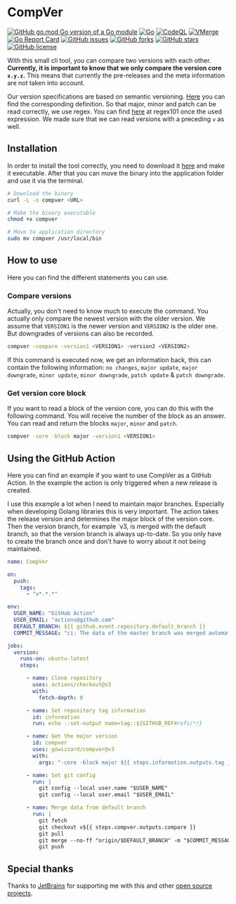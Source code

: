 # CompVer

[![GitHub go.mod Go version of a Go module](https://img.shields.io/github/go-mod/go-version/gowizzard/compver.svg)](https://golang.org/) [![Go](https://github.com/gowizzard/compver/actions/workflows/go.yml/badge.svg)](https://github.com/gowizzard/compver/actions/workflows/go.yml) [![CodeQL](https://github.com/gowizzard/compver/actions/workflows/codeql.yml/badge.svg)](https://github.com/gowizzard/compver/actions/workflows/codeql.yml) [![VMerge](https://github.com/gowizzard/compver/actions/workflows/vmerge.yml/badge.svg)](https://github.com/gowizzard/compver/actions/workflows/vmerge.yml) [![Go Report Card](https://goreportcard.com/badge/github.com/gowizzard/compver/v3)](https://goreportcard.com/report/github.com/gowizzard/compver/v3) [![GitHub issues](https://img.shields.io/github/issues/gowizzard/compver)](https://github.com/gowizzard/compver/issues) [![GitHub forks](https://img.shields.io/github/forks/gowizzard/compver)](https://github.com/gowizzard/compver/network) [![GitHub stars](https://img.shields.io/github/stars/gowizzard/compver)](https://github.com/gowizzard/compver/stargazers) [![GitHub license](https://img.shields.io/github/license/gowizzard/compver)](https://github.com/gowizzard/compver/blob/master/LICENSE)

With this small cli tool, you can compare two versions with each other. **Currently, it is important to know that we only compare the version core `x.y.z`.** This means that currently the pre-releases and the meta information are not taken into account.

Our version specifications are based on semantic versioning. [Here](https://semver.org/) you can find the corresponding definition. So that major, minor and patch can be read correctly, we use regex. You can find [here](https://regex101.com/r/un81dE/4) at regex101 once the used expression. We made sure that we can read versions with a preceding `v` as well.

## Installation

In order to install the tool correctly, you need to download it [here](https://github.com/gowizzard/compver/releases) and make it executable. After that you can move the binary into the application folder and use it via the terminal.

```bash
# Download the binary
curl -L -o compver <URL>

# Make the binary executable 
chmod +x compver

# Move to application directory
sudo mv compver /usr/local/bin
```

## How to use

Here you can find the different statements you can use.

### Compare versions

Actually, you don't need to know much to execute the command. You actually only compare the newest version with the older version. We assume that `VERSION1` is the newer version and `VERSION2` is the older one. But downgrades of versions can also be recorded.

```bash
compver -compare -version1 <VERSION1> -version2 <VERSION2>
```

If this command is executed now, we get an information back, this can contain the following information: `no changes`, `major update`, `major downgrade`, `minor update`, `minor downgrade`, `patch update` & `patch downgrade`.

### Get version core block

If you want to read a block of the version core, you can do this with the following command. You will receive the number of the block as an answer. You can read and return the blocks `major`, `minor` and `patch`.

```bash
compver -core -block major -version1 <VERSION1>
```

## Using the GitHub Action

Here you can find an example if you want to use CompVer as a GitHub Action. In the example the action is only triggered when a new release is created.

I use this example a lot when I need to maintain major branches. Especially when developing Golang libraries this is very important. The action takes the release version and determines the major block of the version core. Then the version branch, for example `v3, is merged with the default branch, so that the version branch is always up-to-date. So you only have to create the branch once and don't have to worry about it not being maintained.

```yaml
name: CompVer 

on:
  push:
    tags:
      - "v*.*.*"

env:
  USER_NAME: "GitHub Action"
  USER_EMAIL: "actions@github.com"
  DEFAULT_BRANCH: ${{ github.event.repository.default_branch }}
  COMMIT_MESSAGE: "ci: The data of the master branch was merged automatically."

jobs:
  version:
    runs-on: ubuntu-latest
    steps:

      - name: Clone repository
        uses: actions/checkout@v3
        with:
          fetch-depth: 0

      - name: Set repository tag information
        id: information
        run: echo ::set-output name=tag::${GITHUB_REF#refs/*/}

      - name: Get the major version
        id: compver
        uses: gowizzard/compver@v3
        with:
          args: "-core -block major ${{ steps.information.outputs.tag }}"

      - name: Set git config
        run: |
          git config --local user.name "$USER_NAME"
          git config --local user.email "$USER_EMAIL"

      - name: Merge data from default branch
        run: |
          git fetch
          git checkout v${{ steps.compver.outputs.compare }}
          git pull
          git merge --no-ff "origin/$DEFAULT_BRANCH" -m "$COMMIT_MESSAGE"
          git push  
```

## Special thanks

Thanks to [JetBrains](https://github.com/JetBrains) for supporting me with this and other [open source projects](https://www.jetbrains.com/community/opensource/#support).